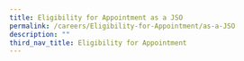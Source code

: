```yaml
---
title: Eligibility for Appointment as a JSO
permalink: /careers/Eligibility-for-Appointment/as-a-JSO
description: ""
third_nav_title: Eligibility for Appointment
---
```


